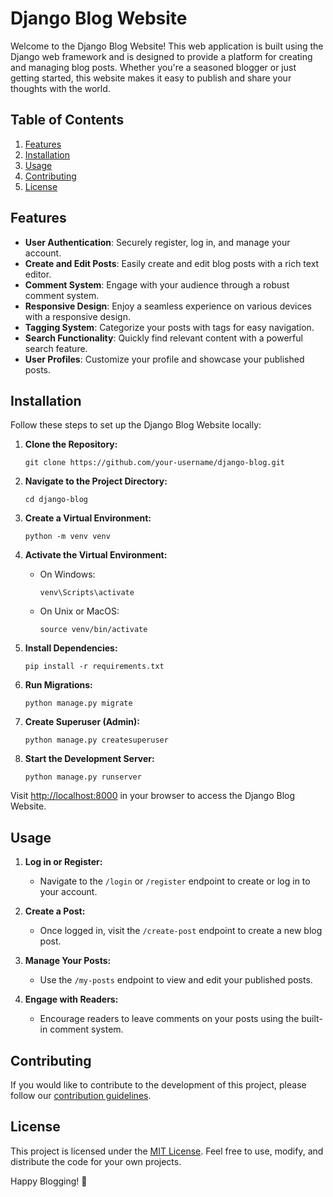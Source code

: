 # Django Blog Website

Welcome to the Django Blog Website! This web application is built using the Django web framework and is designed to provide a platform for creating and managing blog posts. Whether you're a seasoned blogger or just getting started, this website makes it easy to publish and share your thoughts with the world.

## Table of Contents

1. [Features](#features)
2. [Installation](#installation)
3. [Usage](#usage)
4. [Contributing](#contributing)
5. [License](#license)

## Features

- **User Authentication**: Securely register, log in, and manage your account.
- **Create and Edit Posts**: Easily create and edit blog posts with a rich text editor.
- **Comment System**: Engage with your audience through a robust comment system.
- **Responsive Design**: Enjoy a seamless experience on various devices with a responsive design.
- **Tagging System**: Categorize your posts with tags for easy navigation.
- **Search Functionality**: Quickly find relevant content with a powerful search feature.
- **User Profiles**: Customize your profile and showcase your published posts.

## Installation

Follow these steps to set up the Django Blog Website locally:

1. **Clone the Repository:**
   ```
   git clone https://github.com/your-username/django-blog.git
   ```

2. **Navigate to the Project Directory:**
   ```
   cd django-blog
   ```

3. **Create a Virtual Environment:**
   ```
   python -m venv venv
   ```

4. **Activate the Virtual Environment:**
   - On Windows:
     ```
     venv\Scripts\activate
     ```
   - On Unix or MacOS:
     ```
     source venv/bin/activate
     ```

5. **Install Dependencies:**
   ```
   pip install -r requirements.txt
   ```

6. **Run Migrations:**
   ```
   python manage.py migrate
   ```

7. **Create Superuser (Admin):**
   ```
   python manage.py createsuperuser
   ```

8. **Start the Development Server:**
   ```
   python manage.py runserver
   ```

Visit [http://localhost:8000](http://localhost:8000) in your browser to access the Django Blog Website.

## Usage

1. **Log in or Register:**
   - Navigate to the `/login` or `/register` endpoint to create or log in to your account.

2. **Create a Post:**
   - Once logged in, visit the `/create-post` endpoint to create a new blog post.

3. **Manage Your Posts:**
   - Use the `/my-posts` endpoint to view and edit your published posts.

4. **Engage with Readers:**
   - Encourage readers to leave comments on your posts using the built-in comment system.

## Contributing

If you would like to contribute to the development of this project, please follow our [contribution guidelines](CONTRIBUTING.md).

## License

This project is licensed under the [MIT License](LICENSE). Feel free to use, modify, and distribute the code for your own projects.

Happy Blogging! 🚀
